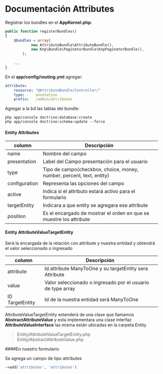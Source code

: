 # Documentación Attributes 

Registrar los bundles en el **AppKernel.php**:

```php
public function registerBundles()
{
    $bundles = array(
            new AttributeBundle\AttributeBundle(),
            new Knp\Bundle\PaginatorBundle\KnpPaginatorBundle(),
        );
    
    ...
}
```
En el **app/config/routing.yml** agregar:

```yaml
attribute:
    resource: "@AttributeBundle/Controller/"
    type:     annotation
    prefix:   /admin/attributes
``` 


Agregar a la bd las tablas del bundle:

    php app/console doctrine:database:create
    php app/console doctrine:schema:update --force


#### Entity Attributes

| column | Descripción |
|--------|--------|
| name   | Nombre del campo    |
|presentation|Label del Campo presentación para el usuario|
|type| Tipo de campo(checkbox, choice, money, number, percent, text, entity)|
|configuration| Representa las opciones del campo|
|active| Indica si el attributo estará activo para el formulario|
|targetEntity| Indicara a que entity se agregara ese attribute|
|position| Es el encargado de mostrar el orden en que se muestre los attribute|

#### Entity AttributeValueTargetEntity
Será la encargada de la relación con attribute y nuestra entidad y obtendrá el valor seleccionado o ingresado

| column | Descripción |
|--------|--------|
|attribute| Id attribute ManyToOne y su targetEntity sera Attribute|
|value|Valor seleccionado o ingresado por el usuario de type array|
|ID TargetEntity| Id de la nuestra entidad será ManyToOne|

AttributeValueTargetEntity extenderá de una clase que llamamos **AbstractAttributeValue** y esta implementara una clase interfaz  **AttributeValueInterface** las misma están ubicadas en la carpeta Entity
> Entity/AttributeValueTargetEntity.php
> Entity/AbstractAttributeValue.php

####En nuestro formulario

Se agrega un campo de tipo attributes

```php
->add('attributes', 'attributes')
```

